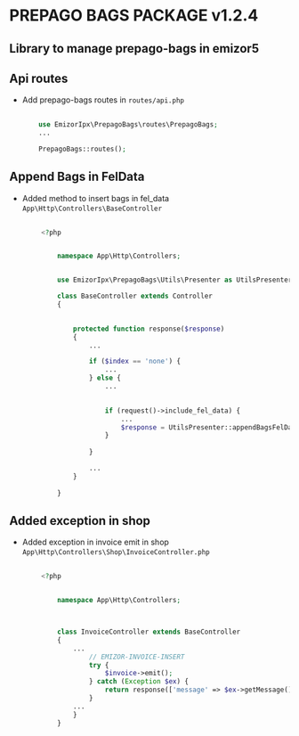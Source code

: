 # PREPAGO BAGS PACKAGE v1.2.4

## Library to manage prepago-bags in emizor5

## Api routes

- Add prepago-bags routes in `routes/api.php`

    ```php
        
        use EmizorIpx\PrepagoBags\routes\PrepagoBags;
        ...

        PrepagoBags::routes();
    ```
## Append Bags in FelData

- Added method to insert bags in fel_data `App\Http\Controllers\BaseController` 


```php
        
        <?php


            namespace App\Http\Controllers;


            use EmizorIpx\PrepagoBags\Utils\Presenter as UtilsPresenter;

            class BaseController extends Controller
            {
                

                protected function response($response)
                {
                    ...

                    if ($index == 'none') {
                        ...
                    } else {
                        ...

                        
                        if (request()->include_fel_data) {
                            ...
                            $response = UtilsPresenter::appendBagsFelData($response);
                        }
                        
                    }

                    ...
                }
                
            }

```


## Added exception in shop

- Added exception in invoice emit in shop `App\Http\Controllers\Shop\InvoiceController.php`

```php
        
        <?php


            namespace App\Http\Controllers;



            class InvoiceController extends BaseController
            {
                ...
                    // EMIZOR-INVOICE-INSERT
                    try {
                        $invoice->emit();
                    } catch (Exception $ex) {
                        return response(['message' => $ex->getMessage()]);;
                    }
                ...
                }
            }

```